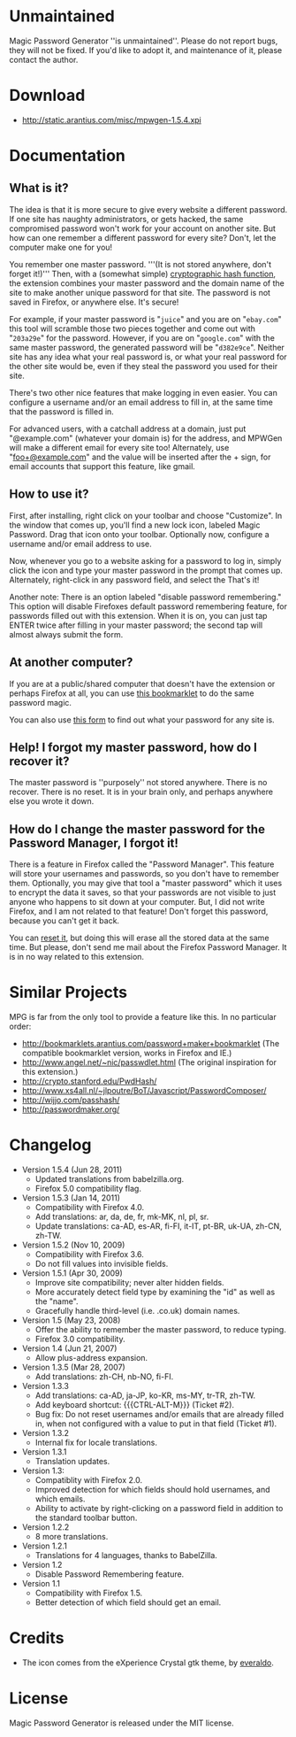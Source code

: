 # Unmaintained

Magic Password Generator ''is unmaintained''.
Please do not report bugs, they will not be fixed.
If you'd like to adopt it, and maintenance of it, please contact the author.

# Download

 * http://static.arantius.com/misc/mpwgen-1.5.4.xpi

# Documentation

## What is it?

The idea is that it is more secure to give every website a different password.
If one site has naughty administrators, or gets hacked, the same compromised password won't work for your account on another site.
But how can one remember a different password for every site?
Don't, let the computer make one for you!

You remember one master password.
'''(It is not stored anywhere, don't forget it!)'''
Then, with a (somewhat simple) [cryptographic hash function](http://en.wikipedia.org/wiki/Cryptographic_hash_function), the extension combines your master password and the domain name of the site to make another unique password for that site.
The password is not saved in Firefox, or anywhere else.
It's secure!

For example, if your master password is "`juice`" and you are on "`ebay.com`" this tool will scramble those two pieces together and come out with "`203a29e`" for the password.
However, if you are on "`google.com`" with the same master password, the generated password will be "`d382e9ce`".
Neither site has any idea what your real password is, or what your real password for the other site would be, even if they steal the password you used for their site.

There's two other nice features that make logging in even easier.
You can configure a username and/or an email address to fill in, at the same time that the password is filled in.

For advanced users, with a catchall address at a domain, just put "@example.com" (whatever your domain is) for the address, and MPWGen will make a different email for every site too!
Alternately, use "foo+@example.com" and the value will be inserted after the + sign, for email accounts that support this feature, like gmail.

## How to use it?

First, after installing, right click on your toolbar and choose "Customize".
In the window that comes up, you'll find a new lock icon, labeled Magic Password.
Drag that icon onto your toolbar.
Optionally now, configure a username and/or email address to use.

Now, whenever you go to a website asking for a password to log in, simply click the icon and type your master password in the prompt that comes up.
Alternately, right-click in any password field, and select the 
That's it!

Another note: There is an option labeled "disable password remembering."
This option will disable Firefoxes default password remembering feature, for passwords filled out with this extension.
When it is on, you can just tap ENTER twice after filling in your master password; the second tap will almost always submit the form.

## At another computer?

If you are at a public/shared computer that doesn't have the extension or perhaps Firefox at all, you can use [this bookmarklet](http://bookmarklets.arantius.com/password+maker+bookmarklet) to do the same password magic.

You can also use [this form](http://arantius.com/misc/mypass.html) to find out what your password for any site is.

## Help! I forgot my master password, how do I recover it?

The master password is ''purposely'' not stored anywhere.
There is no recover.
There is no reset.
It is in your brain only, and perhaps anywhere else you wrote it down.

## How do I change the master password for the Password Manager, I forgot it!

There is a feature in Firefox called the "Password Manager".
This feature will store your usernames and passwords, so you don't have to remember them.
Optionally, you may give that tool a "master password" which it uses to encrypt the data it saves, so that your passwords are not visible to just anyone who happens to sit down at your computer.
But, I did not write Firefox, and I am not related to that feature!
Don't forget this password, because you can't get it back.

You can [reset it](http://kb.mozillazine.org/Master_password#Reset_your_master_password), but doing this will erase all the stored data at the same time.
But please, don't send me mail about the Firefox Password Manager.
It is in no way related to this extension.

# Similar Projects

MPG is far from the only tool to provide a feature like this.
In no particular order:

 * http://bookmarklets.arantius.com/password+maker+bookmarklet 
   (The compatible bookmarklet version, works in Firefox and IE.)
 * http://www.angel.net/~nic/passwdlet.html
   (The original inspiration for this extension.)
 * http://crypto.stanford.edu/PwdHash/
 * http://www.xs4all.nl/~jlpoutre/BoT/Javascript/PasswordComposer/
 * http://wijjo.com/passhash/
 * http://passwordmaker.org/

# Changelog

 * Version 1.5.4 (Jun 28, 2011)
   * Updated translations from babelzilla.org.
   * Firefox 5.0 compatibility flag.
 * Version 1.5.3 (Jan 14, 2011)
   * Compatibility with Firefox 4.0.
   * Add translations: ar, da, de, fr, mk-MK, nl, pl, sr.
   * Update translations: ca-AD, es-AR, fi-FI, it-IT, pt-BR, uk-UA, zh-CN, zh-TW.
 * Version 1.5.2 (Nov 10, 2009)
   * Compatibility with Firefox 3.6.
   * Do not fill values into invisible fields.
 * Version 1.5.1 (Apr 30, 2009)
   * Improve site compatibility; never alter hidden fields.
   * More accurately detect field type by examining the "id" as well as the "name".
   * Gracefully handle third-level (i.e. .co.uk) domain names.
 * Version 1.5 (May 23, 2008)
   * Offer the ability to remember the master password, to reduce typing.
   * Firefox 3.0 compatibility.
 * Version 1.4 (Jun 21, 2007)
   * Allow plus-address expansion.
 * Version 1.3.5 (Mar 28, 2007)
   * Add translations: zh-CH, nb-NO, fi-FI.
 * Version 1.3.3
   * Add translations: ca-AD, ja-JP, ko-KR, ms-MY, tr-TR, zh-TW.
   * Add keyboard shortcut: {{{CTRL-ALT-M}}} (Ticket #2).
   * Bug fix: Do not reset usernames and/or emails that are already filled in, when not configured with a value to put in that field (Ticket #1).
 * Version 1.3.2
   * Internal fix for locale translations.
 * Version 1.3.1
   * Translation updates.
 * Version 1.3:
   * Compatiblity with Firefox 2.0.
   * Improved detection for which fields should hold usernames, and which emails.
   * Ability to activate by right-clicking on a password field in addition to the standard toolbar button.
 * Version 1.2.2
   * 8 more translations.
 * Version 1.2.1
   * Translations for 4 languages, thanks to BabelZilla.
 * Version 1.2
   * Disable Password Remembering feature.
 * Version 1.1
   * Compatibility with Firefox 1.5.
   * Better detection of which field should get an email.

# Credits

 * The icon comes from the eXperience Crystal gtk theme, by [everaldo](http://www.everaldo.com/).

# License

Magic Password Generator is released under the MIT license.
